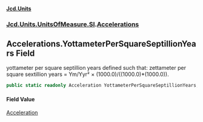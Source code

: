 #### [Jcd.Units](index.md 'index')
### [Jcd.Units.UnitsOfMeasure.SI](Jcd.Units.UnitsOfMeasure.SI.md 'Jcd.Units.UnitsOfMeasure.SI').[Accelerations](Accelerations.md 'Jcd.Units.UnitsOfMeasure.SI.Accelerations')

## Accelerations.YottameterPerSquareSeptillionYears Field

yottameter per square septillion years defined such that: zettameter per square sextillion years = Ym/Yyr² ×
(1000.0)/((1000.0)*(1000.0)).

```csharp
public static readonly Acceleration YottameterPerSquareSeptillionYears;
```

#### Field Value
[Acceleration](Acceleration.md 'Jcd.Units.UnitTypes.Acceleration')